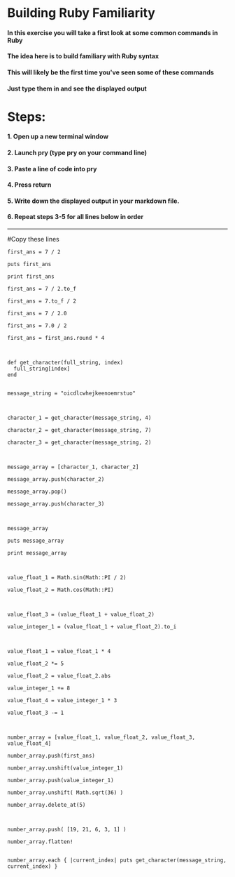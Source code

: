 # Building Ruby Familiarity

#### In this exercise you will take a first look at some common commands in Ruby
#### The idea here is to build familiary with Ruby syntax
#### This will likely be the first time you've seen some of these commands
#### Just type them in and see the displayed output

# Steps:
####   1. Open up a new terminal window
####   2. Launch pry (type pry on your command line)
####   3. Paste a line of code into pry
####   4. Press return
####   5. Write down the displayed output in your markdown file.
####   6. Repeat steps 3-5 for all lines below in order

---
#Copy these lines

	first_ans = 7 / 2

	puts first_ans

	print first_ans

	first_ans = 7 / 2.to_f

	first_ans = 7.to_f / 2

	first_ans = 7 / 2.0

	first_ans = 7.0 / 2

	first_ans = first_ans.round * 4



	def get_character(full_string, index)
	  full_string[index]
	end


	message_string = "oicdlcwhejkeenoemrstuo"



	character_1 = get_character(message_string, 4)

	character_2 = get_character(message_string, 7)

	character_3 = get_character(message_string, 2)



	message_array = [character_1, character_2]

	message_array.push(character_2)

	message_array.pop()
	
	message_array.push(character_3)



	message_array

	puts message_array

	print message_array



	value_float_1 = Math.sin(Math::PI / 2)

	value_float_2 = Math.cos(Math::PI)



	value_float_3 = (value_float_1 + value_float_2)

	value_integer_1 = (value_float_1 + value_float_2).to_i



	value_float_1 = value_float_1 * 4

	value_float_2 *= 5

	value_float_2 = value_float_2.abs

	value_integer_1 += 8

	value_float_4 = value_integer_1 * 3

	value_float_3 -= 1



	number_array = [value_float_1, value_float_2, value_float_3, value_float_4]

	number_array.push(first_ans)

	number_array.unshift(value_integer_1)

	number_array.push(value_integer_1)

	number_array.unshift( Math.sqrt(36) )

	number_array.delete_at(5)



	number_array.push( [19, 21, 6, 3, 1] )

	number_array.flatten!


	number_array.each { |current_index| puts get_character(message_string, current_index) }

